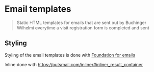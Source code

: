 # Email templates 

> Static HTML templates for emails that are sent out by Buchinger Wilhelmi everytime a visit registration form is completed and sent


## Styling

Styling of the email templates is done with [Foundation for emails](https://get.foundation/emails.html)

Inline done with https://putsmail.com/inliner#inliner_result_container